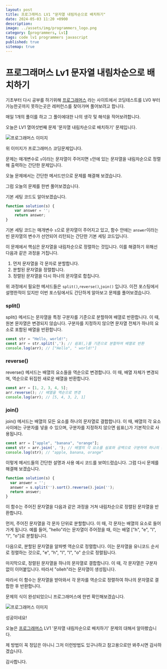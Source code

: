 ```yaml
---
layout: post
title: 프로그래머스 LV1 "문자열 내림차순으로 배치하기"
date: 2024-05-03 11:20 +0900
description: 
image: ../assets/img/programmers_logo.png
category: [programmers, Lv1]
tags: code lv1 programmers javascript
published: true
sitemap: true
---
```


# 프로그래머스 Lv1 문자열 내림차순으로 배치하기

  기초부터 다시 공부를 하기위해 [프로그래머스](https://programmers.co.kr/) 라는 사이트에서
  코딩테스트를 LV0 부터 가능한곳까지 못하는곳은 레퍼런스를 찾아가며 풀어보려고 합니다.
  
  매일 1개의 풀이를 하고 그 풀이에대한 나의 생각 및 해석을 적어보려합니다.

  오늘은 LV1 열여섯번째 문제 '문자열 내림차순으로 배치하기' 문제입니다.

  ![프로그래머스 이미지](https://spearboy.github.io/assets/img/문자열내림차순으로배치하기_01.png)

  위 이미지가 프로그래머스 코딩문제입니다.
  
  문제는 매개변수로 `s`이라는 문자열이 주어지면 `s`안에 있는 문자열을 내림차순으로 정렬해 출력하는 간단한 문제입니다.

  오늘 문제에서는 간단한 메서드만으로 문제를 해결해 보겠습니다.

  그럼 오늘의 문제를 한번 풀어보겠습니다.

  기본 세팅 코드도 알아보겠습니다.
  
```javascript
function solution(s) {
    var answer = '';
    return answer;
}
```

기본 세팅 코드는 매개변수 `s`으로 문자열이 주어지고 있고, 함수 안에는 `answer`이라는 빈 문자열의 변수가 선언되어 리턴되는 간단한 기본 세팅 코드입니다.

이 문제에서 핵심은 문자열을 내림차순으로 정렬하는 것입니다. 이를 해결하기 위해선 다음과 같은 과정을 거칩니다.

1. 먼저 문자열을 각 문자로 분할합니다.
2. 분할된 문자열을 정렬합니다.
3. 정렬된 문자열을 다시 하나의 문자열로 합칩니다.

위 과정에서 필요한 메서드들은 `split()`,`reverse()`,`join()` 입니다. 이전 포스팅에서 설명한적이 있지만 이번 포스팅에서도 간단하게 알아보고 문제를 풀어보겠습니다.
 
### split()

split() 메서드는 문자열을 특정 구분자를 기준으로 분할하여 배열로 반환합니다. 이 때, 원본 문자열은 변경되지 않습니다. 구분자를 지정하지 않으면 문자열 전체가 하나의 요소로 포함된 배열을 반환합니다.

```javascript
const str = "Hello, world!";
const arr = str.split(','); // 쉼표(,)를 기준으로 분할하여 배열로 반환
console.log(arr); // ["Hello", " world!"]
```

### reverse()

reverse() 메서드는 배열의 요소들을 역순으로 변경합니다. 이 때, 배열 자체가 변경되며, 역순으로 뒤집힌 새로운 배열을 반환합니다.

```javascript
const arr = [1, 2, 3, 4, 5];
arr.reverse(); // 배열을 역순으로 변경
console.log(arr); // [5, 4, 3, 2, 1]
```

### join()

join() 메서드는 배열의 모든 요소를 하나의 문자열로 결합합니다. 이 때, 배열의 각 요소 사이에는 구분자를 넣을 수 있으며, 구분자를 지정하지 않으면 쉼표(,)가 기본적으로 사용됩니다.

```javascript
const arr = ["apple", "banana", "orange"];
const str = arr.join(', '); // 배열의 각 요소를 쉼표와 공백으로 구분하여 하나의 문자열로 결합
console.log(str); // "apple, banana, orange"
```

이렇게 메서드들의 간단한 설명과 사용 예시 코드를 보여드렸습니다. 그럼 다시 문제를 해결해 보겠습니다.

```javascript
function solution(s) {
  var answer = '';
  answer = s.split('').sort().reverse().join('');
  return answer;
}
```

이 함수는 주어진 문자열을 다음과 같은 과정을 거쳐 내림차순으로 정렬된 문자열을 반환합니다.

먼저, 주어진 문자열을 각 문자 단위로 분할합니다. 이 때, 각 문자는 배열의 요소로 들어가게 됩니다. 예를 들어, "hello"라는 문자열이 주어졌을 때, 이는 배열 ["h", "e", "l", "l", "o"]로 분할됩니다.

다음으로, 분할된 문자열을 알파벳 역순으로 정렬합니다. 이는 문자열을 유니코드 순서로 정렬하는 것으로, "e", "h", "l", "l", "o" 순으로 정렬됩니다.

마지막으로, 정렬된 문자열을 하나의 문자열로 결합합니다. 이 때, 각 문자열은 구분자 없이 이어붙입니다. 따라서 "olleh"라는 문자열이 생성됩니다.

따라서 이 함수는 문자열을 받아와서 각 문자를 역순으로 정렬하여 하나의 문자열로 결합한 후 반환합니다.

문제의 식이 완성되었으니 프로그래머스에 한번 확인해보겠습니다.

![프로그래머스 이미지](https://spearboy.github.io/assets/img/문자열내림차순으로배치하기_02.png)

성공이네요!

오늘은 [프로그래머스](https://programmers.co.kr/) LV1 '문자열 내림차순으로 배치하기' 문제의 대해서 알아봤습니다.

제 방법이 꼭 정답은 아니니 그저 이런방법도 있구나하고 참고용으로만 봐주시면 감사하겠습니다.

감사합니다.